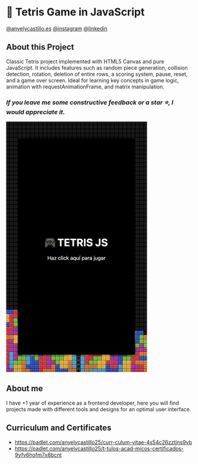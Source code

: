 # 🧩 Tetris Game in JavaScript

[@anyelycastillo.es](https://anyelycastillo.es/)
[@instagram](https://www.instagram.com/arq.castilloaa/?hl=es)
[@linkedin](https://www.linkedin.com/in/anyely-castillo-duarte)

## About this Project

Classic Tetris project implemented with HTML5 Canvas and pure JavaScript. It includes features such as random piece generation, collision detection, rotation, deletion of entire rows, a scoring system, pause, reset, and a game over screen. Ideal for learning key concepts in game logic, animation with requestAnimationFrame, and matrix manipulation.
### _If you leave me some constructive feedback or a star ⭐, I would appreciate it._  

[![img](./readme.png)](https://anyelycastillo.es/)

## About me

I have +1 year of experience as a frontend developer, here you will find projects made with different tools and designs for an optimal user interface.

## Curriculum and Certificates

- https://padlet.com/anyelycastillo25/curr-culum-vitae-4s54c26zztjns9vb
- https://padlet.com/anyelycastillo25/t-tulos-acad-micos-certificados-9yfv6hofm7x6bcnt 
